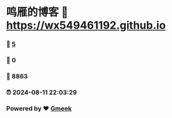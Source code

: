 # 鸣雁的博客 :link: https://wx549461192.github.io 
### :page_facing_up: [5](https://wx549461192.github.io/tag.html) 
### :speech_balloon: 0 
### :hibiscus: 8863 
### :alarm_clock: 2024-08-11 22:03:29 
### Powered by :heart: [Gmeek](https://github.com/Meekdai/Gmeek)
